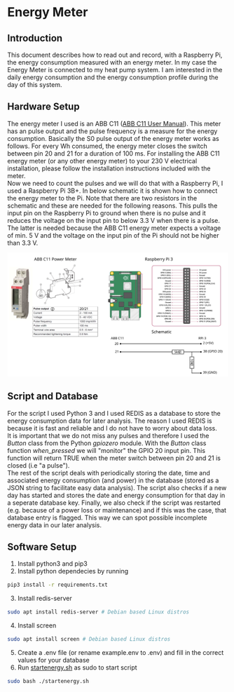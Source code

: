 # Energy Meter
## Introduction
This document describes how to read out and record, with a Raspberry Pi, the energy consumption measured with an energy meter.
In my case the Energy Meter is connected to my heat pump system. I am interested in the daily energy consumption and the energy consumption profile during the day of this system.
## Hardware Setup
The energy meter I used is an ABB C11 ([ABB C11 User Manual](https://library.e.abb.com/public/f1db7577ce344f97ac2c5621cc8fd74d/2CMC486001M0201_B_en_C11_User_Manual.pdf?x-sign=pVu7AdCVZvHS0SL9Slxg1xL5eX+0l8oJIaBao391Itg4Frj+EhCpW/bs/t/biX5h)). This meter has an pulse output and the pulse frequency is a measure for the energy consumption. Basically the S0 pulse output of the energy meter works as follows. For every Wh consumed, the energy meter closes the switch between pin 20 and 21 for a duration of 100 ms. For installing the ABB C11 energy meter (or any other energy meter) to your 230 V electrical installation, please follow the installation instructions included with the meter.\
Now we need to count the pulses and we will do that with a Raspberry Pi, I used a Raspberry Pi 3B+. In below schematic it is shown how to connect the energy meter to the Pi. Note that there are two resistors in the schematic and these are needed for the following reasons. This pulls the input pin on the Raspberry Pi to ground when there is no pulse and it reduces the voltage on the input pin to below 3.3 V when there is a pulse. The latter is needed because the ABB C11 energy meter expects a voltage of min. 5 V and the voltage on the input pin of the Pi should not be higher than 3.3 V. 

![Schematic](docs/schematic.svg)

## Script and Database
For the script I used Python 3 and I used REDIS as a database to store the energy consumption data for later analysis. The reason I used REDIS is because it is fast and reliable and I do not have to worry about data loss.\
It is important that we do not miss any pulses and therefore I used the *Button* class from the Python *gpiozero* module. With the *Button* class function *when_pressed* we will "monitor" the GPIO 20 input pin. This function will return TRUE when the meter switch between pin 20 and 21 is closed (i.e "a pulse").\
The rest of the script deals with periodically storing the date, time and associated energy consumption (and power) in the database (stored as a JSON string to facilitate easy data analysis). The script also checks if a new day has started and stores the date and energy consumption for that day in a seperate database key. Finally, we also check if the script was restarted (e.g. because of a power loss or maintenance) and if this was the case, that database entry is flagged. This way we can spot possible incomplete energy data in our later analysis.
## Software Setup
1. Install python3 and pip3
2. Install python dependecies by running 
```sh
pip3 install -r requirements.txt
```
3. Install redis-server
```sh
sudo apt install redis-server # Debian based Linux distros
```
4. Install screen
```sh
sudo apt install screen # Debian based Linux distros
```
5. Create a .env file (or rename example.env to .env) and fill in the correct values for your database
6. Run [startenergy.sh](startenergy.sh) as sudo to start script
```sh
sudo bash ./startenergy.sh
```